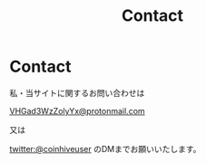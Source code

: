 ﻿---
layout: default
title: Contact
---

# Contact

私・当サイトに関するお問い合わせは

VHGad3WzZolyYx@protonmail.com

又は

[twitter:@coinhiveuser](https://twitter.com/coinhiveuser) のDMまでお願いいたします。